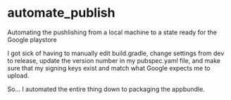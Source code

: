 # automate_publish
Automating the pushlishing from a local machine to a state ready for the Google playstore

I got sick of having to manually edit build.gradle, change settings from dev to release, update the version number in my pubspec.yaml file, and make sure that my signing keys exist and match what Google expects me to upload.

So... I automated the entire thing down to packaging the appbundle.
